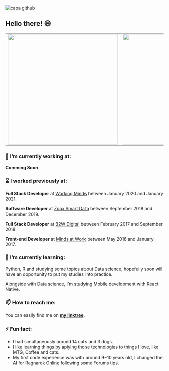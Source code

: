 ![capa github](https://github.com/joaomarcuslf2/joaomarcuslf2/blob/main/capa_perfil.png)

## Hello there! :smile:

<center>
  <table>
    <tr>
        <td>
            <img width="350px" src="https://github-readme-stats.vercel.app/api/top-langs/?username=joaomarcuslf2&hide=html&layout=compact&theme=onedark" />
        </td>
        <td>
            <img width="350px" src="https://github-readme-stats.vercel.app/api?username=joaomarcuslf2&theme=onedark" />
        </td>
    </tr>
  </table>
</center>

### :telescope: I’m currently working at:

**Comming Soon**

### :hourglass: I worked previously at:

**Full Stack Developer** at [Working Minds](http://www.wkm.com.br/) between January 2020 and January 2021.

**Software Developer** at [Zoox Smart Data](https://zooxsmart.com/en/) between September 2018 and December 2019.

**Full Stack Developer** at [B2W Digital](https://carreiras.b2w.io/) between February 2017 and September 2018.

**Front-end Developer** at [Minds at Work](http://www.mindsatwork.com.br/) between May 2016 and January 2017.

### :seedling: I’m currently learning:

Python, R and studying some topics about Data science, hopefully soon will have an opportunity to put my studies into practice.

Alongside with Data science, I'm studying Mobile development with React Native.

### :mailbox: How to reach me:

You can easily find me on **[my linktree](https://linktr.ee/joaomarcuslf)**.

### :zap: Fun fact:

- I had simultaneously around 14 cats and 3 dogs.
- I like learning things by aplying those technologies to things I love, like MTG, Coffee and cats.
- My first code experience was with around 9~10 years old, I changed the AI for Ragnarok Online following some Forums tips.
